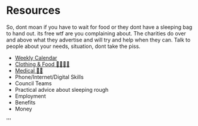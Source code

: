 # Resources

So, dont moan if you have to wait for food or they dont have a sleeping bag to hand out. its free wtf are you complaining about. The charities do over and above what they advertise and will try and help when they can. Talk to people about your needs, situation, dont take the piss.

- [Weekly Calendar](calendar.md)  
- [Clothing & Food 👕👖🥘🥗](clothingandfood.md)  
- [Medical 🥼💉](medical.md)
- Phone/Internet/Digital Skills
- Council Teams
- Practical advice about sleeping rough
- Employment
- Benefits
- Money














'''
